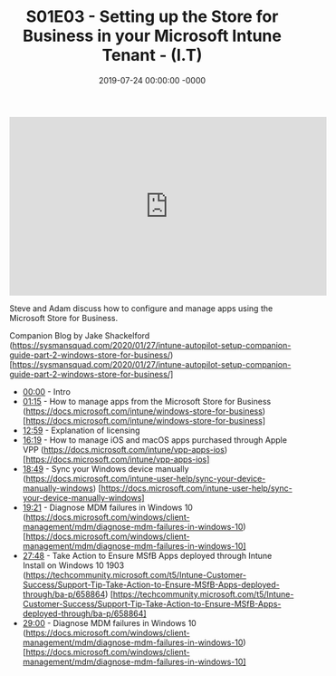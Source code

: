 ﻿---
layout: post
title: "S01E03 - Setting up the Store for Business in your Microsoft Intune Tenant - (I.T)"
date: 2019-07-24 00:00:00 -0000
categories:
---

<iframe loading="lazy" width="560" height="315" src="https://www.youtube.com/embed/uG9JHA47gdw" title="YouTube video player" frameborder="0" allow="accelerometer; autoplay; clipboard-write; encrypted-media; gyroscope; picture-in-picture" allowfullscreen></iframe>

Steve and Adam discuss how to configure and manage apps using the Microsoft Store for Business.

Companion Blog by Jake Shackelford
(https://sysmansquad.com/2020/01/27/intune-autopilot-setup-companion-guide-part-2-windows-store-for-business/) [https://sysmansquad.com/2020/01/27/intune-autopilot-setup-companion-guide-part-2-windows-store-for-business/]

* [00:00](https://www.youtube.com/watch?v=uG9JHA47gdw&t=0s) - Intro
* [01:15](https://www.youtube.com/watch?v=uG9JHA47gdw&t=75s) - How to manage apps from the Microsoft Store for Business
(https://docs.microsoft.com/intune/windows-store-for-business) [https://docs.microsoft.com/intune/windows-store-for-business]
* [12:59](https://www.youtube.com/watch?v=uG9JHA47gdw&t=779s) - Explanation of licensing
* [16:19](https://www.youtube.com/watch?v=uG9JHA47gdw&t=979s) - How to manage iOS and macOS apps purchased through Apple VPP
(https://docs.microsoft.com/intune/vpp-apps-ios) [https://docs.microsoft.com/intune/vpp-apps-ios]
* [18:49](https://www.youtube.com/watch?v=uG9JHA47gdw&t=1129s) - Sync your Windows device manually
(https://docs.microsoft.com/intune-user-help/sync-your-device-manually-windows) [https://docs.microsoft.com/intune-user-help/sync-your-device-manually-windows]
* [19:21](https://www.youtube.com/watch?v=uG9JHA47gdw&t=1161s) - Diagnose MDM failures in Windows 10
(https://docs.microsoft.com/windows/client-management/mdm/diagnose-mdm-failures-in-windows-10) [https://docs.microsoft.com/windows/client-management/mdm/diagnose-mdm-failures-in-windows-10]
* [27:48](https://www.youtube.com/watch?v=uG9JHA47gdw&t=1668s) - Take Action to Ensure MSfB Apps deployed through Intune Install on Windows 10 1903
(https://techcommunity.microsoft.com/t5/Intune-Customer-Success/Support-Tip-Take-Action-to-Ensure-MSfB-Apps-deployed-through/ba-p/658864) [https://techcommunity.microsoft.com/t5/Intune-Customer-Success/Support-Tip-Take-Action-to-Ensure-MSfB-Apps-deployed-through/ba-p/658864]
* [29:00](https://www.youtube.com/watch?v=uG9JHA47gdw&t=1740s) - Diagnose MDM failures in Windows 10
(https://docs.microsoft.com/windows/client-management/mdm/diagnose-mdm-failures-in-windows-10) [https://docs.microsoft.com/windows/client-management/mdm/diagnose-mdm-failures-in-windows-10]


